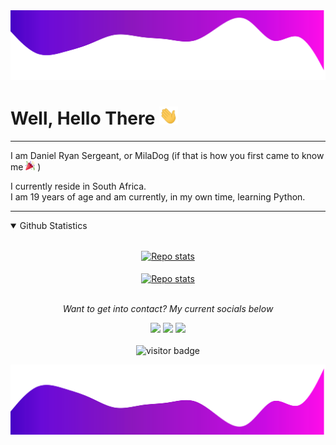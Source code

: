 <img src="https://raw.githubusercontent.com/MilaDog/MilaDog/328fcb1eb6b8fe7d9cec123e1e6aec8138d30de0/readme/header.svg" alt="Header Image">

<!-- start welcome -->
# Well, Hello There <img src="https://raw.githubusercontent.com/MilaDog/MilaDog/master/readme/wave.gif" width="30px">
<!-- end welcome -->

---

<!-- start details about me -->
<p>I am Daniel Ryan Sergeant, or MilaDog (if that is how you first came to know me <img src="https://raw.githubusercontent.com/MilaDog/MilaDog/master/readme/party_popper.png" width="15px"> )</p>
<p>I currently reside in South Africa.<br>I am 19 years of age and am currently, in my own time, learning Python.</p>
<!-- end details about me -->

---

<!-- start details -->
<details open>
    <summary>Github Statistics</summary>
<br>
<p align="center">
    <a href="https://github.com/anuraghazra/github-readme-stats">
        <img src="https://github-readme-stats.vercel.app/api?username=MilaDog&bg_color=10,FB0BE8,4701C3&hide_border=true&title_color=D4DDF4&text_color=D4DDF4&icon_color=DDE4FF&hide_rank=true&custom_title=Github Statistics:&count_private=false&show_icons=true&line_height=27&hide=prs,issues,contribs" alt="Repo stats" align="center">
    </a>  
    <br>  
    <br>
    <a href="https://github.com/anuraghazra/github-readme-stats">
        <img src="https://github-readme-stats.vercel.app/api/top-langs/?username=MilaDog&&bg_color=10,FB0BE8,4701C3&hide_border=true&title_color=D4DDF4&text_color=D4DDF4&icon_color=DDE4FF&card_width=270&count_private=true&show_icons=true&langs_count=3&custom_title=Top Languages Used:&card_width=495&card_height=123" alt="Repo stats" align="center">
    </a>
</p>
</details>
<!-- end details -->

<!-- start get in contact -->
<p align="center">
    <i><br>Want to get into contact? My current socials below</i>
    <p align="center">
        <a href="https://twitter.com/danny1_ryan" alt="Twitter"><img src="https://img.shields.io/static/v1?message=Twitter&logo=twitter&labelColor=5c5c5c&color=1182c3&logoColor=white&label=%20"></a>
        <a href="mailto:daniel.ryan.sergeant@gmail.com" alt="Contact me"><img src="https://img.shields.io/static/v1?message=Gmail&logo=gmail&labelColor=5c5c5c&color=1182c3&logoColor=white&label=%20"></a>        
        <img src="https://img.shields.io/static/v1?message=MilaDog%238349&logo=discord&labelColor=5c5c5c&color=1182c3&logoColor=white&label=%20">
        <br>
        <br>
        <img src="https://visitor-badge.glitch.me/badge?page_id=MilaDog.vistor-badge" alt="visitor badge">
    </p>
</p>
<!-- end get in contact -->


<img src="https://raw.githubusercontent.com/MilaDog/MilaDog/c2c07a37397be5c41599adb1d6737dbc271dc978/readme/footer.svg" alt="Footer Image">